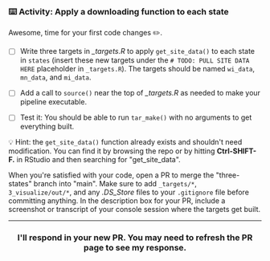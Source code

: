 ### :keyboard: Activity: Apply a downloading function to each state

Awesome, time for your first code changes :pencil2:.

- [ ] Write three targets in *_targets.R* to apply `get_site_data()` to each state in `states` (insert these new targets under the `# TODO: PULL SITE DATA HERE` placeholder in `_targets.R`). The targets should be named `wi_data`, `mn_data`, and `mi_data`.

- [ ] Add a call to `source()` near the top of *_targets.R* as needed to make your pipeline executable.

- [ ] Test it: You should be able to run `tar_make()` with no arguments to get everything built.

:bulb: Hint: the `get_site_data()` function already exists and shouldn't need modification. You can find it by browsing the repo or by hitting **Ctrl-SHIFT-F.** in RStudio and then searching for "get_site_data".

When you're satisfied with your code, open a PR to merge the "three-states" branch into "main". Make sure to add `_targets/*`, `3_visualize/out/*`, and any *.DS_Store* files to your `.gitignore` file before committing anything. In the description box for your PR, include a screenshot or transcript of your console session where the targets get built.

<hr><h3 align="center">I'll respond in your new PR. You may need to refresh the PR page to see my response.</h3>
